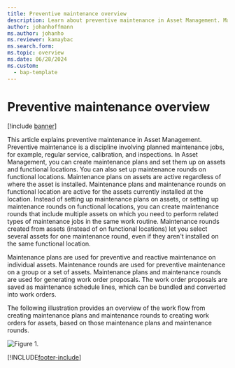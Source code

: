 ```yaml
---
title: Preventive maintenance overview
description: Learn about preventive maintenance in Asset Management. Maintenance plans are used for preventive and reactive maintenance on individual assets.
author: johanhoffmann
ms.author: johanho
ms.reviewer: kamaybac
ms.search.form:
ms.topic: overview
ms.date: 06/28/2024
ms.custom: 
  - bap-template
---
```


# Preventive maintenance overview

[!include [banner](../../includes/banner.md)]

This article explains preventive maintenance in Asset Management. Preventive maintenance is a discipline involving planned maintenance jobs, for example, regular service, calibration, and inspections. In Asset Management, you can create maintenance plans and set them up on assets and functional locations. You can also set up maintenance rounds on functional locations. Maintenance plans on assets are active regardless of where the asset is installed. Maintenance plans and maintenance rounds on functional location are active for the assets currently installed at the location. Instead of setting up maintenance plans on assets, or setting up maintenance rounds on functional locations, you can create maintenance rounds that include multiple assets on which you need to perform related types of maintenance jobs in the same work routine. Maintenance rounds created from assets (instead of on functional locations) let you select several assets for one maintenance round, even if they aren't installed on the same functional location.

Maintenance plans are used for preventive and reactive maintenance on individual assets. Maintenance rounds are used for preventive maintenance on a group or a set of assets. Maintenance plans and maintenance rounds are used for generating work order proposals. The work order proposals are saved as maintenance schedule lines, which can be bundled and converted into work orders.

The following illustration provides an overview of the work flow from creating maintenance plans and maintenance rounds to creating work orders for assets, based on those maintenance plans and maintenance rounds.

![Figure 1.](media/01-preventive-maintenance.png)

[!INCLUDE[footer-include](../../../includes/footer-banner.md)]
